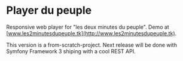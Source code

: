 # Player du peuple
Responsive web player for "les deux minutes du peuple".
Demo at [www.les2minutesdupeuple.tk](http://www.les2minutesdupeuple.tk).

This version is a from-scratch-project. Next release will be done with Symfony Framework 3 shiping with a cool REST API.
